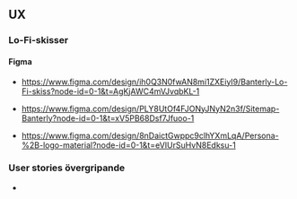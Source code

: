 ## UX

### Lo-Fi-skisser

#### Figma

- https://www.figma.com/design/ih0Q3N0fwAN8mi1ZXEiyI9/Banterly-Lo-Fi-skiss?node-id=0-1&t=AgKjAWC4mVJvqbKL-1

- https://www.figma.com/design/PLY8UtOf4FJONyJNyN2n3f/Sitemap-Banterly?node-id=0-1&t=xV5PB68Dsf7Jfuoo-1

- https://www.figma.com/design/8nDaictGwppc9clhYXmLqA/Persona-%2B-logo-material?node-id=0-1&t=eVIUrSuHvN8Edksu-1

### User stories övergripande

-

